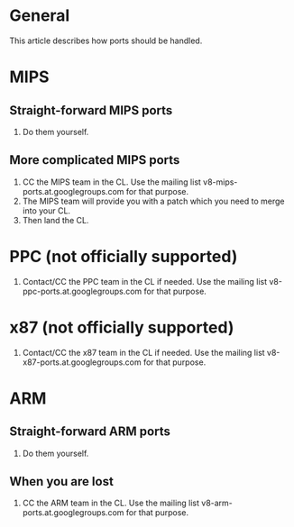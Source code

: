 # General
This article describes how ports should be handled.

# MIPS
## Straight-forward MIPS ports
  1. Do them yourself.

## More complicated MIPS ports
  1. CC the MIPS team in the CL. Use the mailing list v8-mips-ports.at.googlegroups.com for that purpose.
  1. The MIPS team will provide you with a patch which you need to merge into your CL.
  1. Then land the CL.

# PPC (not officially supported)
  1. Contact/CC the PPC team in the CL if needed. Use the mailing list v8-ppc-ports.at.googlegroups.com for that purpose.

# x87 (not officially supported)
  1. Contact/CC the x87 team in the CL if needed. Use the mailing list v8-x87-ports.at.googlegroups.com for that purpose.

# ARM
## Straight-forward ARM ports
  1. Do them yourself.

## When you are lost
  1. CC the ARM team in the CL. Use the mailing list v8-arm-ports.at.googlegroups.com for that purpose.